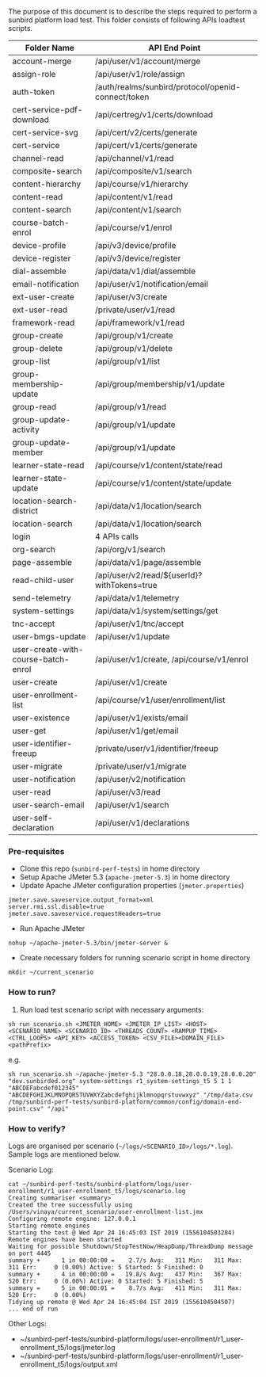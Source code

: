 The purpose of this document is to describe the steps required to perform a sunbird platform load test.
This folder consists of following APIs loadtest scripts.


|         Folder Name        |             API End Point                    | 
|----------------------------|----------------------------------------------|
|     account-merge          |  /api/user/v1/account/merge                  |  
|     assign-role            |  /api/user/v1/role/assign                    |
|     auth-token             | /auth/realms/sunbird/protocol/openid-connect/token|
|  cert-service-pdf-download | /api/certreg/v1/certs/download               |
|  cert-service-svg          | /api/cert/v2/certs/generate                  |
|  cert-service              | /api/cert/v1/certs/generate                  |
| channel-read               | /api/channel/v1/read                         |
|composite-search            | /api/composite/v1/search                     |
|  content-hierarchy         |   /api/course/v1/hierarchy                   |
| content-read               | /api/content/v1/read                         |
|content-search              |  /api/content/v1/search                      |
|course-batch-enrol          | /api/course/v1/enrol                         |
| device-profile             |/api/v3/device/profile                        |
| device-register            |/api/v3/device/register                       |
| dial-assemble              |/api/data/v1/dial/assemble                    |
|email-notification          |/api/user/v1/notification/email               |
|ext-user-create             | /api/user/v3/create                          |
| ext-user-read              |/private/user/v1/read                         |
| framework-read             |/api/framework/v1/read                        |
| group-create               |/api/group/v1/create                          |
| group-delete               |/api/group/v1/delete                          |
| group-list                 | /api/group/v1/list                           |
|group-membership-update     |/api/group/membership/v1/update               |
|group-read                  |  /api/group/v1/read                          |
| group-update-activity      |/api/group/v1/update                          |
| group-update-member        |/api/group/v1/update                          |
| learner-state-read         |/api/course/v1/content/state/read             |
|learner-state-update        |/api/course/v1/content/state/update           |
|location-search-district    |/api/data/v1/location/search                  |
|location-search             |/api/data/v1/location/search                  |
|login                       | 4 APIs calls                                 |
|org-search                  |/api/org/v1/search                            |
|page-assemble               |/api/data/v1/page/assemble                    |
|read-child-user             |/api/user/v2/read/${userId}?withTokens=true   |
|send-telemetry              |/api/data/v1/telemetry                        |
|system-settings             |/api/data/v1/system/settings/get              |
|   tnc-accept               |/api/user/v1/tnc/accept                       |
|user-bmgs-update            |/api/user/v1/update                           |
|user-create-with-course-batch-enrol|/api/user/v1/create, /api/course/v1/enrol|
| user-create                |/api/user/v1/create                           |
| user-enrollment-list       |/api/course/v1/user/enrollment/list           |
| user-existence             | /api/user/v1/exists/email                    |
| user-get                   | /api/user/v1/get/email                       |
| user-identifier-freeup     |/private/user/v1/identifier/freeup            |
| user-migrate               |/private/user/v1/migrate                      |
| user-notification          |/api/user/v2/notification                     |
| user-read                  |/api/user/v3/read                             |
|user-search-email           |/api/user/v1/search                           |
|user-self-declaration        |/api/user/v1/declarations                    |





### Pre-requisites
* Clone this repo (`sunbird-perf-tests`) in home directory
* Setup Apache JMeter 5.3 (`apache-jmeter-5.3`) in home directory
* Update Apache JMeter configuration properties (`jmeter.properties`)

```
jmeter.save.saveservice.output_format=xml
server.rmi.ssl.disable=true
jmeter.save.saveservice.requestHeaders=true
```
* Run Apache JMeter
```
nohup ~/apache-jmeter-5.3/bin/jmeter-server &
```
* Create necessary folders for running scenario script in home directory
```
mkdir ~/current_scenario
```

### How to run?

1. Run load test scenario script with necessary arguments:

```
sh run_scenario.sh <JMETER_HOME> <JMETER_IP_LIST> <HOST> <SCENARIO_NAME> <SCENARIO_ID> <THREADS_COUNT> <RAMPUP_TIME> <CTRL_LOOPS> <API_KEY> <ACCESS_TOKEN> <CSV_FILE><DOMAIN_FILE><pathPrefix>
```

e.g.

```
sh run_scenario.sh ~/apache-jmeter-5.3 "28.0.0.18,28.0.0.19,28.0.0.20" "dev.sunbirded.org" system-settings r1_system-settings_t5 5 1 1 "ABCDEFabcdef012345" "ABCDEFGHIJKLMNOPQRSTUVWXYZabcdefghijklmnopqrstuvwxyz" "/tmp/data.csv /tmp/sunbird-perf-tests/sunbird-platform/common/config/domain-end-point.csv" "/api"
```

### How to verify?

Logs are organised per scenario (`~/logs/<SCENARIO_ID>/logs/*.log`). Sample logs are mentioned below.

Scenario Log:
```
cat ~/sunbird-perf-tests/sunbird-platform/logs/user-enrollment/r1_user-enrollment_t5/logs/scenario.log 
Creating summariser <summary>
Created the tree successfully using /Users/vinaya/current_scenario/user-enrollment-list.jmx
Configuring remote engine: 127.0.0.1
Starting remote engines
Starting the test @ Wed Apr 24 16:45:03 IST 2019 (1556104503284)
Remote engines have been started
Waiting for possible Shutdown/StopTestNow/HeapDump/ThreadDump message on port 4445
summary +      1 in 00:00:00 =    2.7/s Avg:   311 Min:   311 Max:   311 Err:     0 (0.00%) Active: 5 Started: 5 Finished: 0
summary +      4 in 00:00:00 =   19.8/s Avg:   437 Min:   367 Max:   520 Err:     0 (0.00%) Active: 0 Started: 5 Finished: 5
summary =      5 in 00:00:01 =    8.7/s Avg:   411 Min:   311 Max:   520 Err:     0 (0.00%)
Tidying up remote @ Wed Apr 24 16:45:04 IST 2019 (1556104504507)
... end of run
```

Other Logs:
* ~/sunbird-perf-tests/sunbird-platform/logs/user-enrollment/r1_user-enrollment_t5/logs/jmeter.log
* ~/sunbird-perf-tests/sunbird-platform/logs/user-enrollment/r1_user-enrollment_t5/logs/output.xml


